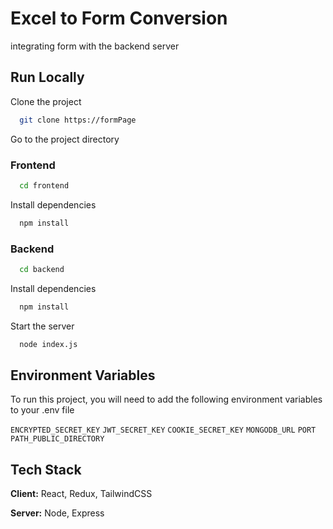 
# Excel to Form Conversion

integrating form with the backend server


## Run Locally

Clone the project

```bash
  git clone https://formPage
```

Go to the project directory

### Frontend
```bash
  cd frontend
```

Install dependencies

```bash
  npm install
```

### Backend
```bash
  cd backend
```

Install dependencies

```bash
  npm install
```

Start the server

```bash
  node index.js
```


## Environment Variables

To run this project, you will need to add the following environment variables to your .env file

`ENCRYPTED_SECRET_KEY`
`JWT_SECRET_KEY`
`COOKIE_SECRET_KEY`
`MONGODB_URL`
`PORT`
`PATH_PUBLIC_DIRECTORY`


## Tech Stack

**Client:** React, Redux, TailwindCSS

**Server:** Node, Express

